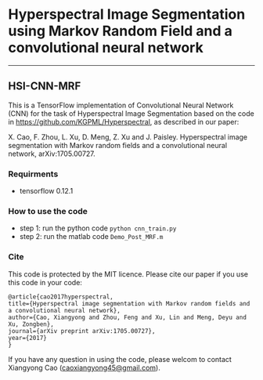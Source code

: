﻿
# Hyperspectral Image Segmentation using Markov Random Field and a convolutional neural network 


----------
## **HSI-CNN-MRF**

This is a TensorFlow implementation of Convolutional Neural Network (CNN) for the task of Hyperspectral Image Segmentation based on the code in https://github.com/KGPML/Hyperspectral, as described in our paper: 

X. Cao, F. Zhou, L. Xu, D. Meng, Z. Xu and J. Paisley. Hyperspectral image segmentation with Markov random fields and a convolutional neural network, arXiv:1705.00727. 

### **Requirments**

 - tensorflow 0.12.1

### **How to use the code**
 - step 1: run the python code
 `python cnn_train.py`
 - step 2: run the matlab code 
 `Demo_Post_MRF.m`

### **Cite**
This code is protected by the MIT licence. Please cite our paper if you use this code in your code:

    @article{cao2017hyperspectral,
    title={Hyperspectral image segmentation with Markov random fields and a convolutional neural network},
    author={Cao, Xiangyong and Zhou, Feng and Xu, Lin and Meng, Deyu and Xu, Zongben},
    journal={arXiv preprint arXiv:1705.00727},
    year={2017}
    }
    
If you have any question in using the code, please welcom to contact Xiangyong Cao (caoxiangyong45@gmail.com).


